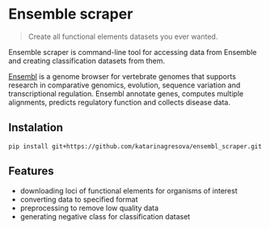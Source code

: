 # Ensemble scraper

> Create all functional elements datasets you ever wanted.

Ensemble scraper is command-line tool for accessing data from Ensemble and creating classification datasets from them. 

[Ensembl](https://www.ensembl.org/index.html) is a genome browser for vertebrate genomes that supports research in comparative genomics, evolution, sequence variation and transcriptional regulation. Ensembl annotate genes, computes multiple alignments, predicts regulatory function and collects disease data.

## Instalation
```
pip install git+https://github.com/katarinagresova/ensembl_scraper.git
```


## Features

 - downloading loci of functional elements for organisms of interest
 - converting data to specified format
 - preprocessing to remove low quality data
 - generating negative class for classification dataset

